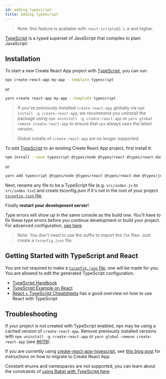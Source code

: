 ```yaml
---
id: adding-typescript
title: Adding TypeScript
---
```


> Note: this feature is available with `react-scripts@2.1.0` and higher.

[TypeScript](https://www.typescriptlang.org/) is a typed superset of JavaScript that compiles to plain JavaScript.

## Installation

To start a new Create React App project with [TypeScript](https://www.typescriptlang.org/), you can run:

```sh
npx create-react-app my-app --template typescript
```

or

```sh
yarn create react-app my-app --template typescript
```

> If you've previously installed `create-react-app` globally via `npm install -g create-react-app`, we recommend you uninstall the package using `npm uninstall -g create-react-app` or `yarn global remove create-react-app` to ensure that `npx` always uses the latest version.
>
> Global installs of `create-react-app` are no longer supported.

To add [TypeScript](https://www.typescriptlang.org/) to an existing Create React App project, first install it:

```sh
npm install --save typescript @types/node @types/react @types/react-dom @types/jest
```

or

```sh
yarn add typescript @types/node @types/react @types/react-dom @types/jest
```

Next, rename any file to be a TypeScript file (e.g. `src/index.js` to `src/index.tsx`) and create tsconfig.json if it's not in the root of your project [`tsconfig.json` file](https://www.typescriptlang.org/docs/handbook/tsconfig-json.html).

Finally **restart your development server**!

Type errors will show up in the same console as the build one. You'll have to fix these type errors before you continue development or build your project. For advanced configuration, [see here](advanced-configuration.md).

> Note: You don't need to use the suffix to import the `TSX` files. Just create a `tsconfig.json` file.

## Getting Started with TypeScript and React

You are not required to make a [`tsconfig.json` file](https://www.typescriptlang.org/docs/handbook/tsconfig-json.html), one will be made for you. You are allowed to edit the generated TypeScript configuration.

- [TypeScript Handbook](https://www.typescriptlang.org/)
- [TypeScript Example on React](https://www.typescriptlang.org/play/index.html?jsx=2&esModuleInterop=true&e=196#example/typescript-with-react)
- [React + TypeScript Cheatsheets](https://github.com/typescript-cheatsheets/react-typescript-cheatsheet#reacttypescript-cheatsheets) has a good overview on how to use React with TypeScript

## Troubleshooting

If your project is not created with TypeScript enabled, npx may be using a cached version of `create-react-app`. Remove previously installed versions with `npm uninstall -g create-react-app` or `yarn global remove create-react-app` (see [#6119](https://github.com/facebook/create-react-app/issues/6119#issuecomment-451614035)).

If you are currently using [create-react-app-typescript](https://github.com/wmonk/create-react-app-typescript/), see [this blog post](https://vincenttunru.com/migrate-create-react-app-typescript-to-create-react-app/) for instructions on how to migrate to Create React App.

Constant enums and namespaces are not supported, you can learn about the constraints of [using Babel with TypeScript here](https://babeljs.io/docs/en/babel-plugin-transform-typescript#caveats).
